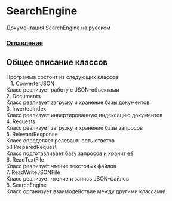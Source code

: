 # SearchEngine
Документация SearchEngine на русском

### [Оглавление](../index.md)

## Общее описание классов
Программа состоит из следующих классов:\
&nbsp;&nbsp;    1. ConverterJSON\
Класс реализует работу с JSON-объектами\
    2. Documents\
Класс реализует загрузку и хранение базы документов\
    3. InvertedIndex\
Класс реализует инвертированную индексацию документов\
    4. Requests\
Класс реализует загрузку и хранение базы запросов\
    5. RelevantResponse\
Класс определяет релевантность ответов\
        5.1 PreparedRequest\
    Класс подготавливает базу запросов и хранит её\
    6. ReadTextFile\
Класс реализует чтение текстовых файлов\
    7. ReadWriteJSONFile\
Класс реализует чтение и запись JSON-файлов\
    8. SearchEngine\
Класс организует взаимодействие между другими классами\
